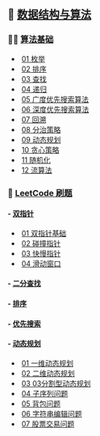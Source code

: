 

## :thinking: [数据结构与算法](https://github.com/HaihuaHaihua/TechStack/blob/master/ALGLearning/ALGLearning.md)

### :man_teacher: [算法基础](https://github.com/HaihuaHaihua/TechStack/blob/master/ALGLearning/AlgorithmAnalysisAndDesign/README.md)

* ​	[01 枚举](https://github.com/HaihuaHaihua/TechStack/blob/master/ALGLearning/AlgorithmAnalysisAndDesign/01Enumerate/枚举.md)
* ​	[02 排序](https://github.com/HaihuaHaihua/TechStack/blob/master/ALGLearning/AlgorithmAnalysisAndDesign/02Sort/排序.md)
* ​	[03 查找](https://github.com/HaihuaHaihua/TechStack/blob/master/ALGLearning/AlgorithmAnalysisAndDesign/03Query/查找.md)
* ​	[04 递归](https://github.com/HaihuaHaihua/TechStack/blob/master/ALGLearning/AlgorithmAnalysisAndDesign/04Recursion/递归.md)
* ​	[05 广度优先搜索算法](https://github.com/HaihuaHaihua/TechStack/blob/master/ALGLearning/AlgorithmAnalysisAndDesign/05GraphSearch/广度优先搜索算法.md)
* ​	[06 深度优先搜索算法](https://github.com/HaihuaHaihua/TechStack/blob/master/ALGLearning/AlgorithmAnalysisAndDesign/05GraphSearch/深度优先搜索算法.md)
* ​	[07 回溯](https://github.com/HaihuaHaihua/TechStack/blob/master/ALGLearning/AlgorithmAnalysisAndDesign/05GraphSearch/回溯.md)
* ​	[08 分治策略](https://github.com/HaihuaHaihua/TechStack/blob/master/ALGLearning/AlgorithmAnalysisAndDesign/06Divide&Conquer/分治算法.md)
* ​	[09 动态规划](https://github.com/HaihuaHaihua/TechStack/blob/master/ALGLearning/AlgorithmAnalysisAndDesign/07DynamicProgramming/动态规划.md)
* ​	[10 贪心策略](https://github.com/HaihuaHaihua/TechStack/blob/master/ALGLearning/AlgorithmAnalysisAndDesign/08Greedy/贪心算法.md)
* ​	[11 随机化](https://github.com/HaihuaHaihua/TechStack/blob/master/ALGLearning/AlgorithmAnalysisAndDesign/09Randomize/随机化算法.md)
* ​	[12 流算法](https://github.com/HaihuaHaihua/TechStack/blob/master/ALGLearning/AlgorithmAnalysisAndDesign/10Stream_Online/流算法在线算法.md)

### :bookmark_tabs: [LeetCode 刷题](https://github.com/HaihuaHaihua/TechStack/blob/master/ALGLearning/LeetCode_Cpp/README.md)

####   - [双指针](https://github.com/HaihuaHaihua/TechStack/tree/master/ALGLearning/LeetCode_Cpp/LeetCodeNote/TwoPointer) 

* ​	[01 双指针基础](https://github.com/HaihuaHaihua/TechStack/blob/master/ALGLearning/LeetCode_Cpp/LeetCodeNote/TwoPointer/01双指针基础.md)
* ​	[02 碰撞指针](https://github.com/HaihuaHaihua/TechStack/blob/master/ALGLearning/LeetCode_Cpp/LeetCodeNote/TwoPointer/02碰撞指针.md)
* ​	[03 快慢指针](https://github.com/HaihuaHaihua/TechStack/blob/master/ALGLearning/LeetCode_Cpp/LeetCodeNote/TwoPointer/03快慢指针.md)
* ​	[04 滑动窗口](https://github.com/HaihuaHaihua/TechStack/blob/master/ALGLearning/LeetCode_Cpp/LeetCodeNote/TwoPointer/04滑动窗口.md)

####   - [二分查找](https://github.com/HaihuaHaihua/TechStack/tree/master/ALGLearning/LeetCode_Cpp/LeetCodeNote/) 

####   - [排序](https://github.com/HaihuaHaihua/TechStack/tree/master/ALGLearning/LeetCode_Cpp/LeetCodeNote/) 

####   - [优先搜索](https://github.com/HaihuaHaihua/TechStack/tree/master/ALGLearning/LeetCode_Cpp/LeetCodeNote/) 

####   - [动态规划](https://github.com/HaihuaHaihua/TechStack/tree/master/ALGLearning/LeetCode_Cpp/LeetCodeNote/) 

* ​	[01 一维动态规划](https://github.com/HaihuaHaihua/TechStack/blob/master/ALGLearning/LeetCode_Cpp/LeetCodeNote/DP/01一维动态规划.md)
* ​	[02 二维动态规划](https://github.com/HaihuaHaihua/TechStack/blob/master/ALGLearning/LeetCode_Cpp/LeetCodeNote/DP/02二维动态规划.md)
* ​	[03 03分割型动态规划](https://github.com/HaihuaHaihua/TechStack/blob/master/ALGLearning/LeetCode_Cpp/LeetCodeNote/DP/03分割型动态规划.md)
* ​	[04 子序列问题](https://github.com/HaihuaHaihua/TechStack/blob/master/ALGLearning/LeetCode_Cpp/LeetCodeNote/DP/04子序列问题.md)
* ​	[05 背包问题](https://github.com/HaihuaHaihua/TechStack/blob/master/ALGLearning/LeetCode_Cpp/LeetCodeNote/DP/05背包问题.md)
* ​	[06 字符串编辑问题](https://github.com/HaihuaHaihua/TechStack/blob/master/ALGLearning/LeetCode_Cpp/LeetCodeNote/DP/06字符串编辑问题.md)
* ​	[07 股票交易问题](https://github.com/HaihuaHaihua/TechStack/blob/master/ALGLearning/LeetCode_Cpp/LeetCodeNote/DP/07股票交易问题.md)

